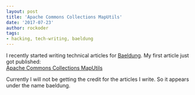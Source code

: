 ```yaml
---
layout: post
title: 'Apache Commons Collections MapUtils'
date: '2017-07-23'
author: rockoder
tags:
- hacking, tech-writing, baeldung
---
```


I recently started writing technical articles for [Baeldung](https://www.baeldung.com/). My first article just got published:  
[Apache Commons Collections MapUtils](https://www.baeldung.com/apache-commons-map-utils)

Currently I will not be getting the credit for the articles I write. So it appears under the name baeldung.
